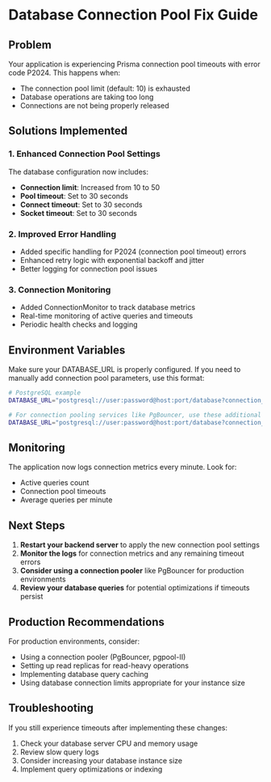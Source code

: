 # Database Connection Pool Fix Guide

## Problem
Your application is experiencing Prisma connection pool timeouts with error code P2024. This happens when:
- The connection pool limit (default: 10) is exhausted
- Database operations are taking too long
- Connections are not being properly released

## Solutions Implemented

### 1. Enhanced Connection Pool Settings
The database configuration now includes:
- **Connection limit**: Increased from 10 to 50
- **Pool timeout**: Set to 30 seconds
- **Connect timeout**: Set to 30 seconds  
- **Socket timeout**: Set to 30 seconds

### 2. Improved Error Handling
- Added specific handling for P2024 (connection pool timeout) errors
- Enhanced retry logic with exponential backoff and jitter
- Better logging for connection pool issues

### 3. Connection Monitoring
- Added ConnectionMonitor to track database metrics
- Real-time monitoring of active queries and timeouts
- Periodic health checks and logging

## Environment Variables

Make sure your DATABASE_URL is properly configured. If you need to manually add connection pool parameters, use this format:

```bash
# PostgreSQL example
DATABASE_URL="postgresql://user:password@host:port/database?connection_limit=50&pool_timeout=30&connect_timeout=30&socket_timeout=30"

# For connection pooling services like PgBouncer, use these additional parameters:
DATABASE_URL="postgresql://user:password@host:port/database?connection_limit=50&pool_timeout=30&connect_timeout=30&socket_timeout=30&pgbouncer=true&prepared_statements=false"
```

## Monitoring

The application now logs connection metrics every minute. Look for:
- Active queries count
- Connection pool timeouts
- Average queries per minute

## Next Steps

1. **Restart your backend server** to apply the new connection pool settings
2. **Monitor the logs** for connection metrics and any remaining timeout errors
3. **Consider using a connection pooler** like PgBouncer for production environments
4. **Review your database queries** for potential optimizations if timeouts persist

## Production Recommendations

For production environments, consider:
- Using a connection pooler (PgBouncer, pgpool-II)
- Setting up read replicas for read-heavy operations
- Implementing database query caching
- Using database connection limits appropriate for your instance size

## Troubleshooting

If you still experience timeouts after implementing these changes:
1. Check your database server CPU and memory usage
2. Review slow query logs
3. Consider increasing your database instance size
4. Implement query optimizations or indexing